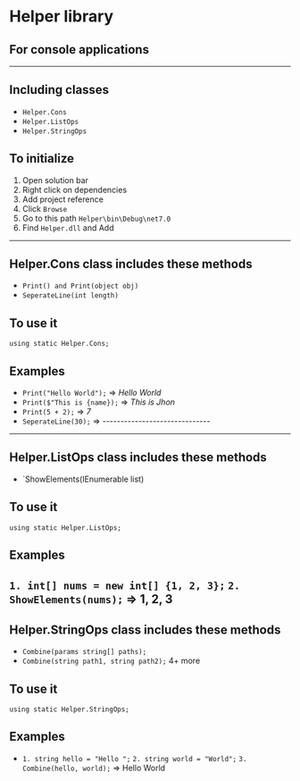 # Helper library
## For console applications

---
## Including classes
* `Helper.Cons`
* `Helper.ListOps`
* `Helper.StringOps`

## To initialize 
  1) Open solution bar
  2) Right click on dependencies 
  3) Add project reference 
  4) Click `Browse` 
  5) Go to this path `Helper\bin\Debug\net7.0`
  6) Find `Helper.dll` and Add
---
## Helper.Cons class includes these methods
* `Print() and Print(object obj)`
* `SeperateLine(int length)`

## To use it 
  `using static Helper.Cons;`

## Examples
  * `Print("Hello World");` => _Hello World_
  * `Print($"This is {name});` => _This is Jhon_
  * `Print(5 + 2);` => _7_
  * `SeperateLine(30);` => ------------------------------
---
## Helper.ListOps class includes these methods
  * `ShowElements(IEnumerable list) 

## To use it 
  `using static Helper.ListOps;`

## Examples
   `1. int[] nums = new int[] {1, 2, 3};`
   `2. ShowElements(nums);` => 1, 2, 3
---
## Helper.StringOps class includes these methods
  * `Combine(params string[] paths);`
  * `Combine(string path1, string path2);` 4+ more

## To use it 
  `using static Helper.StringOps;`

## Examples
  * `1. string hello = "Hello ";`
    `2. string world = "World";`
    `3. Combine(hello, world);` => Hello World
